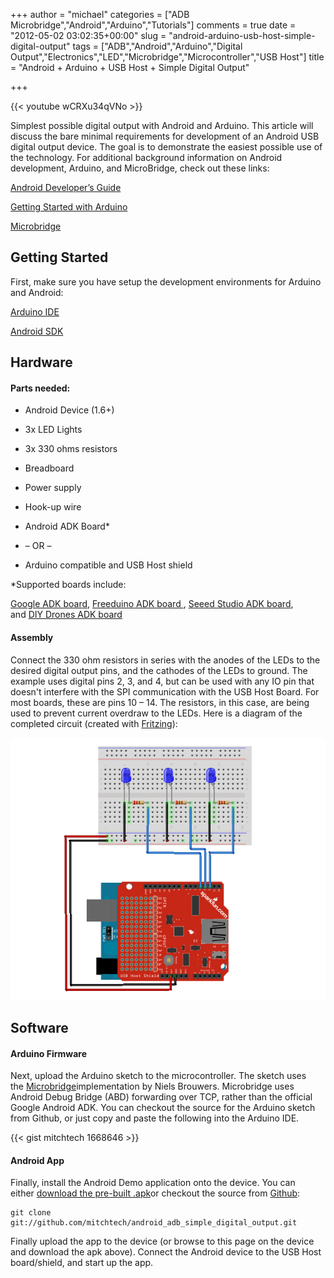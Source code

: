 +++
author = "michael"
categories = ["ADB Microbridge","Android","Arduino","Tutorials"]
comments = true
date = "2012-05-02 03:02:35+00:00"
slug = "android-arduino-usb-host-simple-digital-output"
tags = ["ADB","Android","Arduino","Digital Output","Electronics","LED","Microbridge","Microcontroller","USB Host"]
title = "Android + Arduino + USB Host + Simple Digital Output"

+++

{{< youtube wCRXu34qVNo >}}

Simplest possible digital output with Android and Arduino. This article will discuss the bare minimal requirements for development of an Android USB digital output device. The goal is to demonstrate the easiest possible use of the technology. For additional background information on Android development, Arduino, and MicroBridge, check out these links:

[Android Developer’s Guide](http://developer.android.com/guide/index.html)

[Getting Started with Arduino](http://arduino.cc/en/Guide/HomePage)

[Microbridge](http://code.google.com/p/microbridge/)

## Getting Started

First, make sure you have setup the development environments for Arduino and Android:

[Arduino IDE](http://arduino.cc/en/Main/Software)

[Android SDK](http://developer.android.com/sdk/index.html)

## Hardware

#### Parts needed:

  * Android Device (1.6+)

  * 3x LED Lights

  * 3x 330 ohms resistors

  * Breadboard

  * Power supply

  * Hook-up wire

  * Android ADK Board*

  * – OR –

  * Arduino compatible and USB Host shield

*Supported boards include:

[Google ADK board](http://www.rt-net.jp/shop/index.php?main_page=product_info&cPath=3_4&products_id=1), [Freeduino ADK board ](http://shop.moderndevice.com/products/freeduino-usb-host-board), [Seeed Studio ADK board](http://www.seeedstudio.com/depot/seeeduino-adk-main-board-p-846.html), and [DIY Drones ADK board](https://store.diydrones.com/ProductDetails.asp?ProductCode=BR-PhoneDrone)

#### Assembly

Connect the 330 ohm resistors in series with the anodes of the LEDs to the desired digital output pins, and the cathodes of the LEDs to ground. The example uses digital pins 2, 3, and 4, but can be used with any IO pin that doesn't interfere with the SPI communication with the USB Host Board. For most boards, these are pins 10 – 14. The resistors, in this case, are being used to prevent current overdraw to the LEDs. Here is a diagram of the completed circuit (created with [Fritzing](http://fritzing.org/)):

![adb_simple_digital_output](/img/adb_simple_digital_output.png)

## Software

#### Arduino Firmware

Next, upload the Arduino sketch to the microcontroller. The sketch uses the [Microbridge](http://code.google.com/p/microbridge/)implementation by Niels Brouwers. Microbridge uses Android Debug Bridge (ABD) forwarding over TCP, rather than the official Google Android ADK. You can checkout the source for the Arduino sketch from Github, or just copy and paste the following into the Arduino IDE.

{{< gist mitchtech 1668646 >}}

#### Android App

Finally, install the Android Demo application onto the device. You can either [download the pre-built .apk](http://mitch-tech.appspot.com/adb/AdbSimpleDigitalOutput.apk)or checkout the source from [Github](https://github.com/mitchtech/android_adb_simple_digital_output):

```
git clone git://github.com/mitchtech/android_adb_simple_digital_output.git
```

Finally upload the app to the device (or browse to this page on the device and download the apk above). Connect the Android device to the USB Host board/shield, and start up the app.
